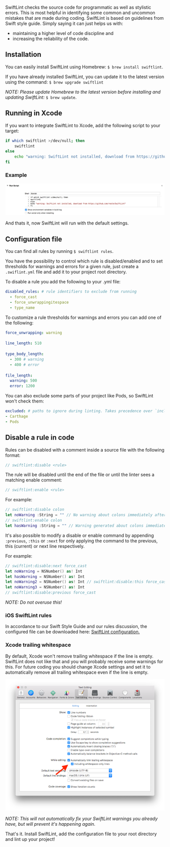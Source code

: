 SwiftLint checks the source code for programmatic as well as stylistic errors. This is most helpful in identifying some common and uncommon mistakes that are made during coding. SwiftLint is based on guidelines from Swift style guide. Simply saying it can just helps us with:

* maintaining a higher level of code discipline and
* increasing the reliability of the code.

## Installation

You can easily install SwiftLint using Homebrew: `$ brew install swiftlint`.

If you have already installed SwiftLint, you can update it to the latest version using the command: `$ brew upgrade swiftlint`

*NOTE: Please update Homebrew to the latest version before installing and updating SwiftLint:* `$ brew update`.

## Running in Xcode

If you want to integrate SwiftLint to Xcode, add the following script to your target:

```bash
if which swiftlint >/dev/null; then
	swiftlint
else
	echo "warning: SwiftLint not installed, download from https://github.com/realm/SwiftLint"
fi
```

### Example

![iOS SwiftLint Run script](/img/iOS-SwiftLint-script.jpg)

And thats it, now SwiftLint will run with the default settings.

## Configuration file

You can find all rules by running `$ swiftlint rules`.

You have the possibility to control which rule is disabled/enabled and to set thresholds for warnings and errors for a given rule, just create a `.swiflint.yml` file and add it to your project root directory.

To disable a rule you add the following to your .yml file:

```yaml
disabled_rules: # rule identifiers to exclude from running
  - force_cast
  - force_unwrappingitespace
  - type_name
```

To customize a rule thresholds for warnings and errors you can add one of the following:

```yaml
force_unwrapping: warning

line_length: 510

type_body_length:
  - 300 # warning
  - 400 # error

file_length:
  warning: 500
  error: 1200
```

You can also exclude some parts of your project like Pods, so SwiftLint won't check them:

```yaml
excluded: # paths to ignore during linting. Takes precedence over `included`.
- Carthage
- Pods
```

## Disable a rule in code

Rules can be disabled with a comment inside a source file with the following format:

```swift
// swiftlint:disable <rule>
```

The rule will be disabled until the end of the file or until the linter sees a matching enable comment:

```swift
// swiftlint:enable <rule>
```

For example:

```swift
// swiftlint:disable colon
let noWarning :String = "" // No warning about colons immediately after variable names!
// swiftlint:enable colon
let hasWarning :String = "" // Warning generated about colons immediately after variable names
```

It's also possible to modify a disable or enable command by appending `:previous`, `:this` or `:next` for only applying the command to the previous, this (current) or next line respectively.

For example:

```swift
// swiftlint:disable:next force_cast
let noWarning = NSNumber() as! Int
let hasWarning = NSNumber() as! Int
let noWarning2 = NSNumber() as! Int // swiftlint:disable:this force_cast
let noWarning3 = NSNumber() as! Int
// swiftlint:disable:previous force_cast
```

*NOTE: Do not overuse this!*

### iOS SwiftLint rules

In accordance to our Swift Style Guide and our rules discussion, the configured file can be downloaded here: [SwiftLint configuration.](/resources/swiftlint.yml)

### Xcode trailing whitespace

By default, Xcode won't remove trailing whitespace if the line is empty. SwiftLint does not like that and you will probably receive some warnings for this. For future coding you should change Xcode settings and set it to automatically remove all trailing whitespace even if the line is empty.

![iOS Trailing whitespace](/img/iOS_xcode_trim_whitespace.png)

*NOTE: This will not automatically fix your SwiftLint warnings you already have, but will prevent it's happening again.*

That's it. Install SwiftLint, add the configuration file to your root directory and lint up your project!

